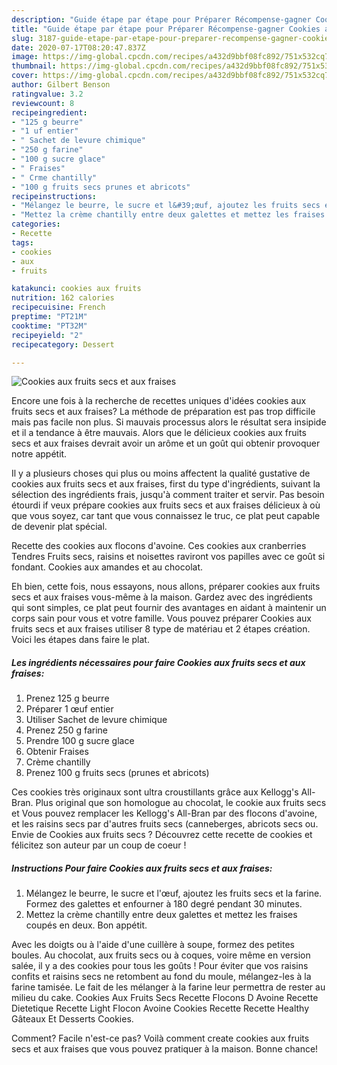 ```yaml
---
description: "Guide étape par étape pour Préparer Récompense-gagner Cookies aux fruits secs et aux fraises"
title: "Guide étape par étape pour Préparer Récompense-gagner Cookies aux fruits secs et aux fraises"
slug: 3187-guide-etape-par-etape-pour-preparer-recompense-gagner-cookies-aux-fruits-secs-et-aux-fraises
date: 2020-07-17T08:20:47.837Z
image: https://img-global.cpcdn.com/recipes/a432d9bbf08fc892/751x532cq70/cookies-aux-fruits-secs-et-aux-fraises-photo-principale-de-la-recette.jpg
thumbnail: https://img-global.cpcdn.com/recipes/a432d9bbf08fc892/751x532cq70/cookies-aux-fruits-secs-et-aux-fraises-photo-principale-de-la-recette.jpg
cover: https://img-global.cpcdn.com/recipes/a432d9bbf08fc892/751x532cq70/cookies-aux-fruits-secs-et-aux-fraises-photo-principale-de-la-recette.jpg
author: Gilbert Benson
ratingvalue: 3.2
reviewcount: 8
recipeingredient:
- "125 g beurre"
- "1 uf entier"
- " Sachet de levure chimique"
- "250 g farine"
- "100 g sucre glace"
- " Fraises"
- " Crme chantilly"
- "100 g fruits secs prunes et abricots"
recipeinstructions:
- "Mélangez le beurre, le sucre et l&#39;œuf, ajoutez les fruits secs et la farine. Formez des galettes et enfourner à 180 degré pendant 30 minutes."
- "Mettez la crème chantilly entre deux galettes et mettez les fraises coupés en deux. Bon appétit."
categories:
- Recette
tags:
- cookies
- aux
- fruits

katakunci: cookies aux fruits 
nutrition: 162 calories
recipecuisine: French
preptime: "PT21M"
cooktime: "PT32M"
recipeyield: "2"
recipecategory: Dessert

---
```



![Cookies aux fruits secs et aux fraises](https://img-global.cpcdn.com/recipes/a432d9bbf08fc892/751x532cq70/cookies-aux-fruits-secs-et-aux-fraises-photo-principale-de-la-recette.jpg)

Encore une fois à la recherche de recettes uniques d'idées cookies aux fruits secs et aux fraises? La méthode de préparation est pas trop difficile mais pas facile non plus. Si mauvais processus alors le résultat sera insipide et il a tendance à être mauvais. Alors que le délicieux cookies aux fruits secs et aux fraises devrait avoir un arôme et un goût qui obtenir provoquer notre appétit.

Il y a plusieurs choses qui plus ou moins affectent la qualité gustative de cookies aux fruits secs et aux fraises, first du type d'ingrédients, suivant la sélection des ingrédients frais, jusqu'à comment traiter et servir. Pas besoin étourdi if veux prépare cookies aux fruits secs et aux fraises délicieux à où que vous soyez, car tant que vous connaissez le truc, ce plat peut capable de devenir plat spécial.

Recette des cookies aux flocons d&#39;avoine. Ces cookies aux cranberries Tendres Fruits secs, raisins et noisettes raviront vos papilles avec ce goût si fondant. Cookies aux amandes et au chocolat.


Eh bien, cette fois, nous essayons, nous allons, préparer cookies aux fruits secs et aux fraises vous-même à la maison. Gardez avec des ingrédients qui sont simples, ce plat peut fournir des avantages en aidant à maintenir un corps sain pour vous et votre famille. Vous pouvez préparer Cookies aux fruits secs et aux fraises utiliser 8 type de matériau et 2 étapes création. Voici les étapes dans faire le plat.

<!--inarticleads1-->

##### Les ingrédients nécessaires pour faire Cookies aux fruits secs et aux fraises:

1. Prenez 125 g beurre
1. Préparer 1 œuf entier
1. Utiliser  Sachet de levure chimique
1. Prenez 250 g farine
1. Prendre 100 g sucre glace
1. Obtenir  Fraises
1.   Crème chantilly
1. Prenez 100 g fruits secs (prunes et abricots)


Ces cookies très originaux sont ultra croustillants grâce aux Kellogg&#39;s All-Bran. Plus original que son homologue au chocolat, le cookie aux fruits secs et Vous pouvez remplacer les Kellogg&#39;s All-Bran par des flocons d&#39;avoine, et les raisins secs par d&#39;autres fruits secs (canneberges, abricots secs ou. Envie de Cookies aux fruits secs ? Découvrez cette recette de cookies et félicitez son auteur par un coup de coeur ! 

<!--inarticleads2-->

##### Instructions Pour faire Cookies aux fruits secs et aux fraises:

1. Mélangez le beurre, le sucre et l&#39;œuf, ajoutez les fruits secs et la farine. Formez des galettes et enfourner à 180 degré pendant 30 minutes.
1. Mettez la crème chantilly entre deux galettes et mettez les fraises coupés en deux. Bon appétit.


Avec les doigts ou à l&#39;aide d&#39;une cuillère à soupe, formez des petites boules. Au chocolat, aux fruits secs ou à coques, voire même en version salée, il y a des cookies pour tous les goûts ! Pour éviter que vos raisins confits et raisins secs ne retombent au fond du moule, mélangez-les à la farine tamisée. Le fait de les mélanger à la farine leur permettra de rester au milieu du cake. Cookies Aux Fruits Secs Recette Flocons D Avoine Recette Dietetique Recette Light Flocon Avoine Cookies Recette Recette Healthy Gâteaux Et Desserts Cookies. 


Comment? Facile n'est-ce pas? Voilà comment create cookies aux fruits secs et aux fraises que vous pouvez pratiquer à la maison. Bonne chance!
